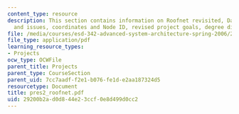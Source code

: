 ```yaml
---
content_type: resource
description: This section contains information on Roofnet revisited, Data inconsistencies
  and issues, coordinates and Node ID, revised project goals, degree distribution.
file: /media/courses/esd-342-advanced-system-architecture-spring-2006/29200b2ad0d844e23ccf0e8d499d0cc2_pres2_roofnet.pdf
file_type: application/pdf
learning_resource_types:
- Projects
ocw_type: OCWFile
parent_title: Projects
parent_type: CourseSection
parent_uid: 7cc7aadf-f2e1-b076-fe1d-e2aa187324d5
resourcetype: Document
title: pres2_roofnet.pdf
uid: 29200b2a-d0d8-44e2-3ccf-0e8d499d0cc2
---
```

